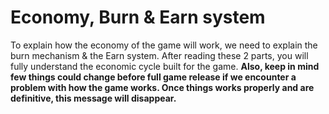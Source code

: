 # Economy, Burn & Earn system

To explain how the economy of the game will work, we need to explain the burn mechanism & the Earn system. After reading these 2 parts, you will fully understand the economic cycle built for the game. **Also, keep in mind few things could change before full game release if we encounter a problem with how the game works. Once things works properly and are definitive, this message will disappear.**
